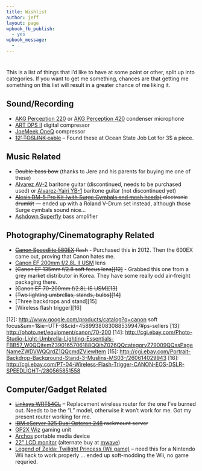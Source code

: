 ```yaml
---
title: Wishlist
author: jeff
layout: page
wpbook_fb_publish:
  - yes
wpbook_message:
  - 
---
```

# 

This is a list of things that I’d like to have at some point or other, split up into categories. If you want to get me something, chances are that getting me something on this list will result in a greater chance of me liking it.

## Sound/Recording

*   [AKG Perception 220][1] or [AKG Perception 420][2] condenser microphone
*   [ART DPS II][3] digital compressor
*   [JoeMeek OneQ][4] compressor
*   ~~[12′ TOSLINK cable][5]~~ – Found these at Ocean State Job Lot for 3$ a piece.

 [1]: http://www.zzounds.com/item--AKGPERCEPTION220
 [2]: http://www.zzounds.com/item--AKGPERCEPTION420
 [3]: http://www.zzounds.com/item--ARTDPSII
 [4]: http://www.zzounds.com/item--JOEONEQ
 [5]: http://www.geekbro.com/index.cfm/hurl/page=product/itemid=699467?source=GoogleBase




## Music Related

*   ~~Double bass bow~~ (thanks to Jere and his parents for buying me one of these)
*   [Alvarez AV-2][6] baritone guitar (discontinued, needs to be purchased used) or [Alvarez-Yairi YB-1][7] baritone guitar (not discontinued yet)
*   ~~[Alesis DM-5 Pro Kit (with Surge Cymbals and mesh heads)][8] electronic drumkit~~ — ended up with a Roland V-Drum set instead, although those Surge cymbals sound nice…
*   [Ashdown Superfly][9] bass amplifier

 [6]: http://www.elderly.com/items/20U-9477.htm
 [7]: http://guitars.musiciansfriend.com/product/Alvarez-Yairi-YB1-Jumbo-Baritone?sku=518851
 [8]: http://www.zzounds.com/item--ALEDM5PROKIT
 [9]: http://www.zzounds.com/item--ASDALSF500




## Photography/Cinematography Related

*   ~~[Canon Speedlite 580EX][10] flash~~ - Purchased this in 2012. Then the 600EX came out, proving that Canon hates me.
*   [Canon EF 200mm f/2.8L II USM][11] lens
*   ~~[Canon EF 135mm f/2.8 soft focus lens][12]~~ - Grabbed this one from a grey market distributor in Korea. They have some really odd air-freight packaging there.
*   ~~[Canon EF 70-200mm f/2.8L IS USM][13]~~
*   ~~[Two lighting umbrellas, stands, bulbs][14]~~
*   [Three backdrops and stand][15]
*   [Wireless flash trigger][16]

 [10]: http://www.usa.canon.com/consumer/controller?act=ModelInfoAct&fcategoryid=141&modelid=10514
 [11]: http://www.lensplay.com/lenses/lens_data.php?lensID=26
 [12]: http://www.google.com/products/catalog?q=canon soft focus&um=1&ie=UTF-8&cid=4589938083088539947#ps-sellers
 [13]: http://photo.net/equipment/canon/70-200
 [14]: http://cgi.ebay.com/Photo-Studio-Light-Umbrella-Lighting-Essentials-FBB57_W0QQitemZ390165706188QQihZ026QQcategoryZ79009QQssPageNameZWDVWQQrdZ1QQcmdZViewItem
 [15]: http://cgi.ebay.com/Portrait-Backdrop-Background-Stand-3-Muslins-MS03-/260614029943
 [16]: http://cgi.ebay.com/PT-04-Wireless-Flash-Trigger-CANON-EOS-DSLR-SPEEDLIGHT-/280565851558


## Computer/Gadget Related

*   ~~[Linksys WRT54GL][17]~~ – Replacement wireless router for the one I’ve burned out. Needs to be the “L” model, otherwise it won’t work for me. Got my present router working for me.
*   ~~[IBM eServer 325 Dual Opteron 248][18] rackmount server~~
*   [GP2X Wiz][19] gaming unit
*   [Archos][20] portable media device
*   [22" LCD monitor][21] (alternate buy at [mwave][22])
*   [Legend of Zelda: Twilight Princess (Wii game)][23] – need this for a Nintendo Wii hack to work properly … ended up soft-modding the Wii, no game requried.

 [17]: http://www.amazon.com/gp/product/B000BTL0OA
 [18]: http://www.geeks.com/details.asp?invtid=E325-R&cat=SYS
 [19]: http://gp2xwiz.com/
 [20]: http://www.archos.com/?country=global&lang=en
 [21]: http://www.geeks.com/details.asp?invtid=TS-22W7H-R&cat=MON
 [22]: http://www.mwave.com/mwave/SkuSearch_v2.asp?SCriteria=AA75008
 [23]: http://videogamegeeks.com/productcart/pc/viewPrd.asp?idproduct=1956&idcategory=29
